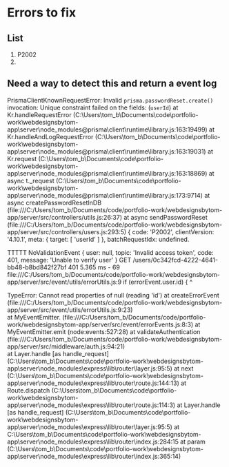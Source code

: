 # Errors to fix

## List

  1. P2002
  2.  

## Need a way to detect this and return a event log

PrismaClientKnownRequestError:
Invalid `prisma.passwordReset.create()` invocation:
Unique constraint failed on the fields: (`userId`)
    at Kr.handleRequestError (C:\Users\tom_b\Documents\code\portfolio-work\webdesignsbytom-app\server\node_modules\@prisma\client\runtime\library.js:163:19499)
    at Kr.handleAndLogRequestError (C:\Users\tom_b\Documents\code\portfolio-work\webdesignsbytom-app\server\node_modules\@prisma\client\runtime\library.js:163:19031)
    at Kr.request (C:\Users\tom_b\Documents\code\portfolio-work\webdesignsbytom-app\server\node_modules\@prisma\client\runtime\library.js:163:18869)
    at async t._request (C:\Users\tom_b\Documents\code\portfolio-work\webdesignsbytom-app\server\node_modules\@prisma\client\runtime\library.js:173:9714)
    at async createPasswordResetInDB (file:///C:/Users/tom_b/Documents/code/portfolio-work/webdesignsbytom-app/server/src/controllers/utils.js:26:37)
    at async sendPasswordReset (file:///C:/Users/tom_b/Documents/code/portfolio-work/webdesignsbytom-app/server/src/controllers/users.js:293:5) {
  code: 'P2002',
  clientVersion: '4.10.1',
  meta: { target: [ 'userId' ] },
  batchRequestIdx: undefined.



TTTTT NoValidationEvent {
  user: null,
  topic: 'Invalid access token',
  code: 401,
  message: 'Unable to verify user'
}
GET /users/0c342fcd-4222-4641-bb48-b8bd842f27bf 401 5.365 ms - 69      
file:///C:/Users/tom_b/Documents/code/portfolio-work/webdesignsbytom-app/server/src/event/utils/errorUtils.js:9
  if (errorEvent.user.id) {
                      ^

TypeError: Cannot read properties of null (reading 'id')
    at createErrorEvent (file:///C:/Users/tom_b/Documents/code/portfolio-work/webdesignsbytom-app/server/src/event/utils/errorUtils.js:9:23)  
    at MyEventEmitter.<anonymous> (file:///C:/Users/tom_b/Documents/code/portfolio-work/webdesignsbytom-app/server/src/event/errorEvents.js:8:3)
    at MyEventEmitter.emit (node:events:527:28)
    at validateAuthentication (file:///C:/Users/tom_b/Documents/code/portfolio-work/webdesignsbytom-app/server/src/middleware/auth.js:94:21)  
    at Layer.handle [as handle_request] (C:\Users\tom_b\Documents\code\portfolio-work\webdesignsbytom-app\server\node_modules\express\lib\router\layer.js:95:5)
    at next (C:\Users\tom_b\Documents\code\portfolio-work\webdesignsbytom-app\server\node_modules\express\lib\router\route.js:144:13)
    at Route.dispatch (C:\Users\tom_b\Documents\code\portfolio-work\webdesignsbytom-app\server\node_modules\express\lib\router\route.js:114:3)    at Layer.handle [as handle_request] (C:\Users\tom_b\Documents\code\portfolio-work\webdesignsbytom-app\server\node_modules\express\lib\router\layer.js:95:5)
    at C:\Users\tom_b\Documents\code\portfolio-work\webdesignsbytom-app\server\node_modules\express\lib\router\index.js:284:15
    at param (C:\Users\tom_b\Documents\code\portfolio-work\webdesignsbytom-app\server\node_modules\express\lib\router\index.js:365:14)  